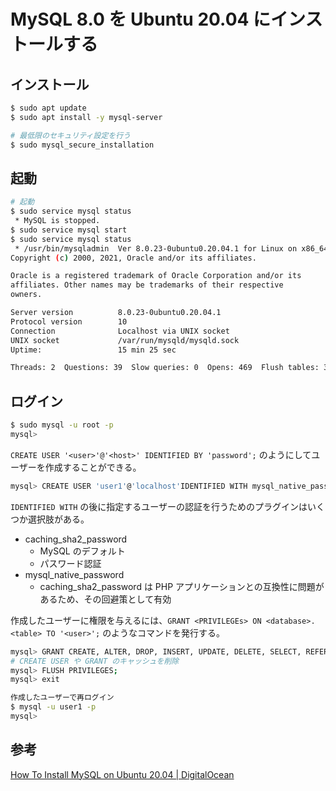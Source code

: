 # MySQL 8.0 を Ubuntu 20.04 にインストールする

## インストール

```bash
$ sudo apt update
$ sudo apt install -y mysql-server

# 最低限のセキュリティ設定を行う
$ sudo mysql_secure_installation
```

## 起動

```bash
# 起動
$ sudo service mysql status
 * MySQL is stopped.
$ sudo service mysql start
$ sudo service mysql status
 * /usr/bin/mysqladmin  Ver 8.0.23-0ubuntu0.20.04.1 for Linux on x86_64 ((Ubuntu))
Copyright (c) 2000, 2021, Oracle and/or its affiliates.

Oracle is a registered trademark of Oracle Corporation and/or its
affiliates. Other names may be trademarks of their respective
owners.

Server version          8.0.23-0ubuntu0.20.04.1
Protocol version        10
Connection              Localhost via UNIX socket
UNIX socket             /var/run/mysqld/mysqld.sock
Uptime:                 15 min 25 sec

Threads: 2  Questions: 39  Slow queries: 0  Opens: 469  Flush tables: 3  Open tables: 60  Queries per second avg: 0.042
```

## ログイン

```bash
$ sudo mysql -u root -p
mysql>
```

`CREATE USER '<user>'@'<host>' IDENTIFIED BY 'password';` のようにしてユーザーを作成することができる。

```bash
mysql> CREATE USER 'user1'@'localhost'IDENTIFIED WITH mysql_native_password BY 'password';
```

`IDENTIFIED WITH` の後に指定するユーザーの認証を行うためのプラグインはいくつか選択肢がある。

- caching_sha2_password
  - MySQL のデフォルト
  - パスワード認証
- mysql_native_password
  - caching_sha2_password は PHP アプリケーションとの互換性に問題があるため、その回避策として有効

作成したユーザーに権限を与えるには、`GRANT <PRIVILEGEs> ON <database>.<table> TO '<user>';` のようなコマンドを発行する。

```bash
mysql> GRANT CREATE, ALTER, DROP, INSERT, UPDATE, DELETE, SELECT, REFERENCES, RELOAD on *.* TO 'user1'@'localhost' WITH GRANT OPTION;
# CREATE USER や GRANT のキャッシュを削除
mysql> FLUSH PRIVILEGES;
mysql> exit

作成したユーザーで再ログイン
$ mysql -u user1 -p
mysql>
```

## 参考

[How To Install MySQL on Ubuntu 20.04 | DigitalOcean](https://www.digitalocean.com/community/tutorials/how-to-install-mysql-on-ubuntu-20-04)
